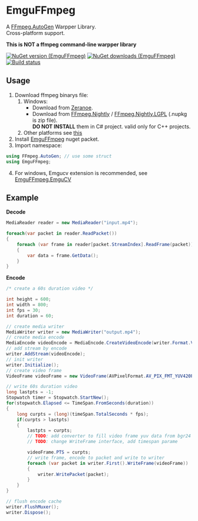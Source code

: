EmguFFmpeg
=====================

A [FFmpeg.AutoGen](https://github.com/Ruslan-B/FFmpeg.AutoGen) Warpper Library.    
Cross-platform support.    
    
**This is **NOT** a ffmpeg command-line warpper library**    

[![NuGet version (EmguFFmpeg)](https://img.shields.io/nuget/v/EmguFFmpeg.svg)](https://www.nuget.org/packages/EmguFFmpeg/)
[![NuGet downloads (EmguFFmpeg)](https://img.shields.io/nuget/dt/EmguFFmpeg.svg)](https://www.nuget.org/packages/EmguFFmpeg/)    
[![Build status](https://img.shields.io/appveyor/ci/IOL0ol1/emguffmpeg)](https://ci.appveyor.com/project/IOL0ol1/emguffmpeg)

## Usage

1. Download ffmpeg binarys file:     
	1. Windows:    
        - Download from [Zeranoe](https://ffmpeg.zeranoe.com/builds/).    
        - Download from [FFmpeg.Nightly](https://www.nuget.org/packages/FFmpeg.Nightly/) / [FFmpeg.Nightly.LGPL](https://www.nuget.org/packages/FFmpeg.Nightly.LGPL/) (.nupkg is zip file).    
          **DO NOT INSTALL** them in C# project. valid only for C++ projects.
	2. Other platforms see [this](https://github.com/Ruslan-B/FFmpeg.AutoGen#usage)
2. Install [EmguFFmpeg](https://www.nuget.org/packages/EmguFFmpeg/) nuget packet.    
3. Import namespace:    
```csharp
using FFmpeg.AutoGen; // use some struct
using EmguFFmpeg;
```
4. For windows, Emgucv extension is recommended, see [EmguFFmpeg.EmguCV](/../EmguFFmpeg.EmguCV)

## Example

**Decode** 
```csharp
MediaReader reader = new MediaReader("input.mp4");

foreach(var packet in reader.ReadPacket())
{
    foreach (var frame in reader[packet.StreamIndex].ReadFrame(packet))
    {
        var data = frame.GetData();
    }
}
```

**Encode**
```csharp
/* create a 60s duration video */

int height = 600;
int width = 800;
int fps = 30;
int duration = 60;

// create media writer
MediaWriter writer = new MediaWriter("output.mp4");
// create media encode
MediaEncode videoEncode = MediaEncode.CreateVideoEncode(writer.Format.VideoCodec, writer.Format.Flags, width, height, fps);
// add stream by encode
writer.AddStream(videoEncode);
// init writer
writer.Initialize();
// create video frame
VideoFrame videoFrame = new VideoFrame(AVPixelFormat.AV_PIX_FMT_YUV420P, width, height);

// write 60s duration video
long lastpts = -1;
Stopwatch timer = Stopwatch.StartNew();
for(stopwatch.Elapsed <= TimeSpan.FromSeconds(duration)) 
{
    long curpts = (long)(timeSpan.TotalSeconds * fps);
    if(curpts > lastpts)
    {
        lastpts = curpts;
        // TODO: add converter to fill video frame yuv data from bgr24 data
        // TODO: change WriteFrame interface, add timespan parame

        videoFrame.PTS = curpts;
        // write frame, encode to packet and write to writer
        foreach (var packet in writer.First().WriteFrame(videoFrame))
        {
            writer.WritePacket(packet);
        }
    }
}

// flush encode cache
writer.FlushMuxer();
writer.Dispose();
```
